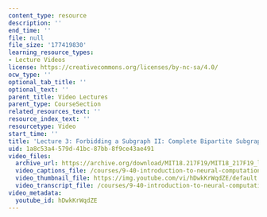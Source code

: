 ```yaml
---
content_type: resource
description: ''
end_time: ''
file: null
file_size: '177419830'
learning_resource_types:
- Lecture Videos
license: https://creativecommons.org/licenses/by-nc-sa/4.0/
ocw_type: ''
optional_tab_title: ''
optional_text: ''
parent_title: Video Lectures
parent_type: CourseSection
related_resources_text: ''
resource_index_text: ''
resourcetype: Video
start_time: ''
title: 'Lecture 3: Forbidding a Subgraph II: Complete Bipartite Subgraph'
uid: 1a8c53a4-579d-41bc-87bb-8f9ce43ae491
video_files:
  archive_url: https://archive.org/download/MIT18.217F19/MIT18_217F19_lec03_300k.mp4
  video_captions_file: /courses/9-40-introduction-to-neural-computation-spring-2018/hDwkKrWqdZE_captions.vtt
  video_thumbnail_file: https://img.youtube.com/vi/hDwkKrWqdZE/default.jpg
  video_transcript_file: /courses/9-40-introduction-to-neural-computation-spring-2018/hDwkKrWqdZE_transcript.pdf
video_metadata:
  youtube_id: hDwkKrWqdZE
---
```

